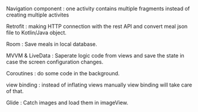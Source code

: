 Navigation component : one activity contains multiple fragments instead of creating multiple activites


Retrofit : making HTTP connection with the rest API and convert meal json file to Kotlin/Java object.

Room : Save meals in local database.

MVVM & LiveData : Saperate logic code from views and save the state in case the screen configuration changes.

Coroutines : do some code in the background.

view binding : instead of inflating views manually view binding will take care of that.

Glide : Catch images and load them in imageView.
